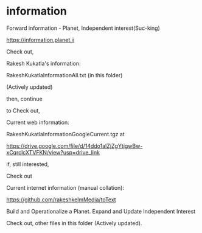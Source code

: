 # information

Forward information - Planet, Independent interest(Suc-king)

https://information.planet.ii

Check out, 

Rakesh Kukatla's information:

RakeshKukatlaInformationAll.txt (in this folder)

(Actively updated)

then, continue

to Check out,

Current web information:

RakeshKukatlaInformationGoogleCurrent.tgz at

https://drive.google.com/file/d/14ddo1aIZjZgYtjgwBw-xCqrclcXTVFKN/view?usp=drive_link

if, still interested,

Check out

Current internet information (manual collation):

https://github.com/rakeshkelmMedia/toText

Build and Operationalize a Planet. Expand and Update Independent Interest

Check out, other files in this folder (Actively updated).
